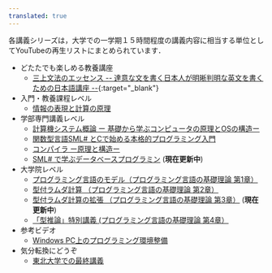 ```yaml
---
translated: true
---
```

各講義シリーズは，大学での一学期１５時間程度の講義内容に相当する単位としてYouTubeの再生リストにまとめられています．
* どたたでも楽しめる教養講座
  * [三上文法のエッセンス -- 達意な文を書く日本人が明晰判明な英文を書くための日本語講座 --](https://youtu.be/ZRG_Wmknp0M){:target="_blank"} 
* 入門・教養課程レベル
  * [情報の表現と計算の原理](./hyougen/)
* 学部専門講義レベル
  * [計算機システム概論 ー 基礎から学ぶコンピュータの原理とOSの構造ー](./gairon/)
  * [関数型言語SML# とCで始める本格的プログラミング入門](./smlsharpAndC/)
  * [コンパイラ ー原理と構造ー](./compilerVideo/)
  * [SML# で学ぶデータベースプログラミン](./DBProgramming/) (**現在更新中**)
* 大学院レベル
  * [プログラミング言語のモデル（プログラミング言語の基礎理論 第1章）](./progModel/)
  * [型付ラムダ計算 （プログラミング言語の基礎理論 第2章）](./typedLambda/) 
  * [型付ラムダ計算の拡張 （プログラミング言語の基礎理論 第3章）](./appliedLambda/) (**現在更新中**)
  * [「型推論」特別講義 (プログラミング言語の基礎理論 第4章）](./typeInf/)
* 参考ビデオ
  * [Windows PC上のプログラミング環境整備](./progEnv/)
* 気分転換にどうぞ
  * [東北大学での最終講義](./saisyuKougi/)

